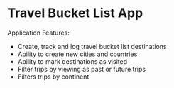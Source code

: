 # Travel Bucket List App

Application Features:

- Create, track and log travel bucket list destinations
- Ability to create new cities and countries
- Ability to mark destinations as visited
- Filter trips by viewing as past or future trips
- Filters trips by continent


